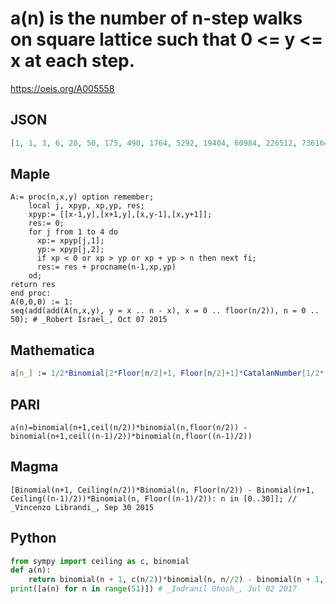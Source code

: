 # a\(n\) is the number of n\-step walks on square lattice such that 0 <\= y <\= x at each step\.
https://oeis.org/A005558
## JSON
```JSON
[1, 1, 3, 6, 20, 50, 175, 490, 1764, 5292, 19404, 60984, 226512, 736164, 2760615, 9202050, 34763300, 118195220, 449141836, 1551580888, 5924217936, 20734762776, 79483257308, 281248448936, 1081724803600, 3863302870000, 14901311070000, 53644719852000]
```
## Maple
```Maple
A:= proc(n,x,y) option remember;
    local j, xpyp, xp,yp, res;
    xpyp:= [[x-1,y],[x+1,y],[x,y-1],[x,y+1]];
    res:= 0;
    for j from 1 to 4 do
      xp:= xpyp[j,1];
      yp:= xpyp[j,2];
      if xp < 0 or xp > yp or xp + yp > n then next fi;
      res:= res + procname(n-1,xp,yp)
    od;
return res
end proc:
A(0,0,0) := 1:
seq(add(add(A(n,x,y), y = x .. n - x), x = 0 .. floor(n/2)), n = 0 .. 50); # _Robert Israel_, Oct 07 2015
```
## Mathematica
```Mathematica
a[n_] := 1/2*Binomial[2*Floor[n/2]+1, Floor[n/2]+1]*CatalanNumber[1/2*(n+Mod[n, 2])]*(Mod[n, 2]+2); Table[a[n]//Abs, {n, 0, 27}] (* _Jean-François Alcover_, Mar 13 2014 *)
```
## PARI
```PARI
a(n)=binomial(n+1,ceil(n/2))*binomial(n,floor(n/2)) - binomial(n+1,ceil((n-1)/2))*binomial(n,floor((n-1)/2))
```
## Magma
```Magma
[Binomial(n+1, Ceiling(n/2))*Binomial(n, Floor(n/2)) - Binomial(n+1, Ceiling((n-1)/2))*Binomial(n, Floor((n-1)/2)): n in [0..30]]; // _Vincenzo Librandi_, Sep 30 2015
```
## Python
```Python
from sympy import ceiling as c, binomial
def a(n):
    return binomial(n + 1, c(n/2))*binomial(n, n//2) - binomial(n + 1, c((n - 1)/2))*binomial(n, (n - 1)//2)
print([a(n) for n in range(51)]) # _Indranil Ghosh_, Jul 02 2017
```
